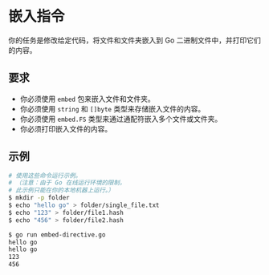 # 嵌入指令

你的任务是修改给定代码，将文件和文件夹嵌入到 Go 二进制文件中，并打印它们的内容。

## 要求

- 你必须使用 `embed` 包来嵌入文件和文件夹。
- 你必须使用 `string` 和 `[]byte` 类型来存储嵌入文件的内容。
- 你必须使用 `embed.FS` 类型来通过通配符嵌入多个文件或文件夹。
- 你必须打印嵌入文件的内容。

## 示例

```sh
# 使用这些命令运行示例。
# （注意：由于 Go 在线运行环境的限制，
# 此示例只能在你的本地机器上运行。）
$ mkdir -p folder
$ echo "hello go" > folder/single_file.txt
$ echo "123" > folder/file1.hash
$ echo "456" > folder/file2.hash

$ go run embed-directive.go
hello go
hello go
123
456
```
